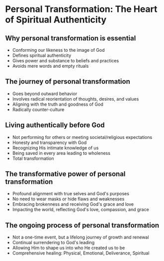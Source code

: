 # Personal Transformation: The Heart of Spiritual Authenticity

## Why personal transformation is essential

- Conforming our likeness to the image of God
- Defines spiritual authenticity
- Gives power and substance to beliefs and practices
- Avoids mere words and empty rituals

## The journey of personal transformation

- Goes beyond outward behavior
- Involves radical reorientation of thoughts, desires, and values
- Aligning with the truth and goodness of God
- Radically counter-culture

## Living authentically before God

- Not performing for others or meeting societal/religious expectations
- Honesty and transparency with God
- Recognizing His intimate knowledge of us
- Being saved in every area leading to wholeness
- Total transformation

## The transformative power of personal transformation

- Profound alignment with true selves and God's purposes
- No need to wear masks or hide flaws and weaknesses
- Embracing brokenness and receiving God's grace and love
- Impacting the world, reflecting God's love, compassion, and grace

## The ongoing process of personal transformation

- Not a one-time event, but a lifelong journey of growth and renewal
- Continual surrendering to God's leading
- Allowing Him to shape us into who He created us to be
- Comprehensive healing: Physical, Emotional, Deliverance, Spiritual

